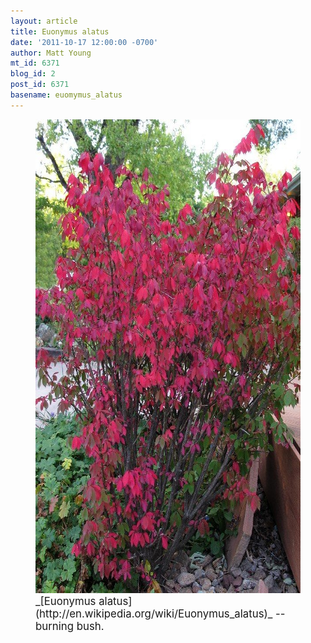 ```yaml
---
layout: article
title: Euonymus alatus
date: '2011-10-17 12:00:00 -0700'
author: Matt Young
mt_id: 6371
blog_id: 2
post_id: 6371
basename: euomymus_alatus
---
```

<figure>
<img src="/uploads/2011/IMG_2352_Euonymus_600.JPG" alt="IMG_2352_Euonymus_600.JPG" width="600" height="758" />
<figcaption markdown="span">
<big>_[Euonymus alatus](http://en.wikipedia.org/wiki/Euonymus_alatus)_ -- burning bush.</big>

</figcaption>
</figure>
